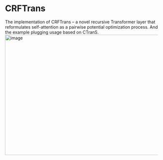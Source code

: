 # CRFTrans
The implementation of CRFTrans – a novel recursive Transformer layer that reformulates self-attention as a pairwise potential optimization process. And the example plugging usage based on CTranS.
<img width="1200" height="397" alt="image" src="https://github.com/user-attachments/assets/79168a1e-c24c-4f22-a00a-36c9871ea7e9" />
